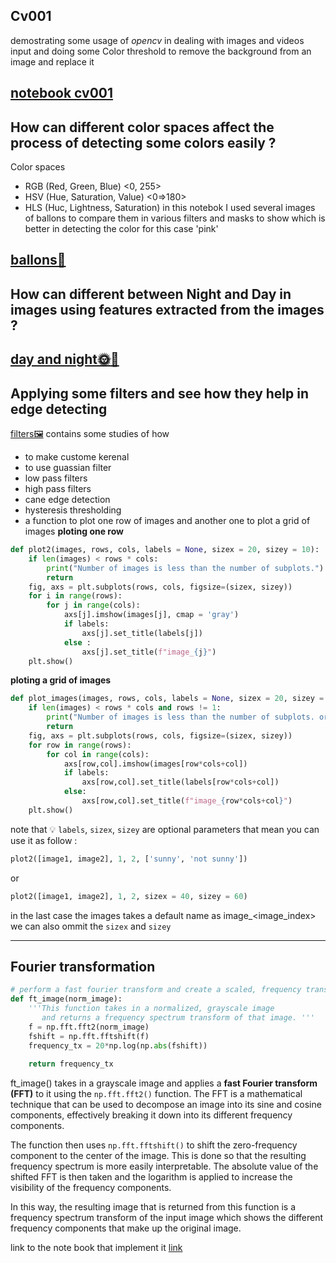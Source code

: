 ## Cv001 
demostrating some usage of _opencv_ in dealing with images and videos input 
and doing some Color threshold to remove the background from an image and replace it 


[notebook cv001](/cv001.ipynb)
--------------------------------------------------------
How can different color spaces affect the process of detecting some colors easily ? 
--------------------------------------------------------
Color spaces 
- RGB (Red, Green, Blue) <0, 255> 
- HSV (Hue, Saturation, Value) <0=>180>
- HLS (Huc, Lightness, Saturation) 
in this notebok I used several images of ballons to compare them in various filters and masks 
to show which is better in detecting the color for this case 'pink'


[ballons🎈](balloons.ipynb)
---------------------------------------------------------
How can different between Night and Day in images using features extracted from the images ? 
--------------------------------------------------------
[day and night🌞🌚](dayAndNight.ipynb)
---------------------------------------------------------
Applying some filters and see how they help in edge detecting
--------------------------------------------------------
[filters🖼️](filters.ipynb)
contains some studies of how 
- to make custome kerenal 
- to use guassian filter
- low pass filters 
- high pass filters
- cane edge detection 
- hysteresis thresholding 
- a function to plot one row of images and another one to plot a grid of images 
**ploting one row**
```python
def plot2(images, rows, cols, labels = None, sizex = 20, sizey = 10):
    if len(images) < rows * cols:
        print("Number of images is less than the number of subplots.")
        return
    fig, axs = plt.subplots(rows, cols, figsize=(sizex, sizey))
    for i in range(rows):
        for j in range(cols):
            axs[j].imshow(images[j], cmap = 'gray')
            if labels:
                axs[j].set_title(labels[j])
            else :
                axs[j].set_title(f"image_{j}")
    plt.show()
```
**ploting a grid of images**
```python
def plot_images(images, rows, cols, labels = None, sizex = 20, sizey = 10):
    if len(images) < rows * cols and rows != 1:
        print("Number of images is less than the number of subplots. or rows = 1")
        return
    fig, axs = plt.subplots(rows, cols, figsize=(sizex, sizey))
    for row in range(rows):
        for col in range(cols):
            axs[row,col].imshow(images[row*cols+col])
            if labels:
                axs[row,col].set_title(labels[row*cols+col])
            else:
                axs[row,col].set_title(f"image_{row*cols+col}")
    plt.show()
```
note that 💡 ```labels```, ```sizex```, ```sizey``` are optional parameters
that mean you can use it as follow :
```python
plot2([image1, image2], 1, 2, ['sunny', 'not sunny'])
```
or
```python
plot2([image1, image2], 1, 2, sizex = 40, sizey = 60)
```
in the last case the images takes a default name as image_<image_index>
we can also ommit the ```sizex``` and ```sizey```

----------------------------------------------------------------------------
## Fourier transformation
```python
# perform a fast fourier transform and create a scaled, frequency transform image
def ft_image(norm_image):
    '''This function takes in a normalized, grayscale image
       and returns a frequency spectrum transform of that image. '''
    f = np.fft.fft2(norm_image)
    fshift = np.fft.fftshift(f)
    frequency_tx = 20*np.log(np.abs(fshift))
    
    return frequency_tx
  ```
  ft_image()  takes in a grayscale image and applies a **fast Fourier transform (FFT)** to it using the ```np.fft.fft2()``` function. The FFT is a mathematical technique that can be used to decompose an image into its sine and cosine components, effectively breaking it down into its different frequency components.

The function then uses ```np.fft.fftshift()``` to shift the zero-frequency component to the center of the image. This is done so that the resulting frequency spectrum is more easily interpretable. The absolute value of the shifted FFT is then taken and the logarithm is applied to increase the visibility of the frequency components.

In this way, the resulting image that is returned from this function is a frequency spectrum transform of the input image which shows the different frequency components that make up the original image.


link to the note book that implement it 
[link](https://github.com/MarwaQabeel/Udacity-Computer-Vision-Nanodegree/blob/1096fd2b952f09927c07910e48a40d2566a942d1/Part%201-%20Introduction%20to%20Computer%20Vision/1_2_Convolutional_Filters_Edge_Detection/1.%20Fourier%20Transform.ipynb) 




